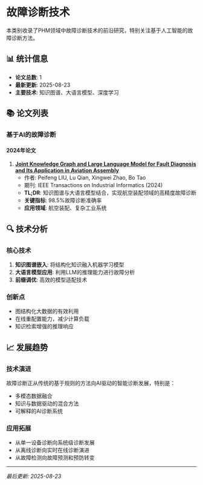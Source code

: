 # 故障诊断技术

本类别收录了PHM领域中故障诊断技术的前沿研究，特别关注基于人工智能的故障诊断方法。

## 📊 统计信息

- **论文总数**: 1
- **最新更新**: 2025-08-23
- **主要技术**: 知识图谱、大语言模型、深度学习

## 📚 论文列表

### 基于AI的故障诊断

#### 2024年论文

1. **[Joint Knowledge Graph and Large Language Model for Fault Diagnosis and Its Application in Aviation Assembly](../../papers/2024/2024-TII-Liu-KG-LLM-Aviation/index.md)**
   - 作者: Peifeng LIU, Lu Qian, Xingwei Zhao, Bo Tao  
   - 期刊: IEEE Transactions on Industrial Informatics (2024)
   - **TL;DR**: 知识图谱与大语言模型结合，实现航空装配领域的高精度故障诊断
   - **关键指标**: 98.5%故障诊断准确率
   - **应用领域**: 航空装配、复杂工业系统

## 🔍 技术分析

### 核心技术
1. **知识图谱嵌入**: 将结构化知识融入机器学习模型
2. **大语言模型应用**: 利用LLM的推理能力进行故障分析
3. **前缀调优**: 高效的模型适配技术

### 创新点
- 图结构化大数据的有效利用
- 在线重配置能力，减少计算负载
- 知识检索增强的推理响应

## 📈 发展趋势

### 技术演进
故障诊断正从传统的基于规则的方法向AI驱动的智能诊断发展，特别是：
- 多模态数据融合
- 知识与数据驱动的混合方法
- 可解释的AI诊断系统

### 应用拓展
- 从单一设备诊断向系统级诊断发展
- 从离线诊断向实时在线诊断演进
- 从故障检测向故障预测和预防转变

---
*最后更新: 2025-08-23*